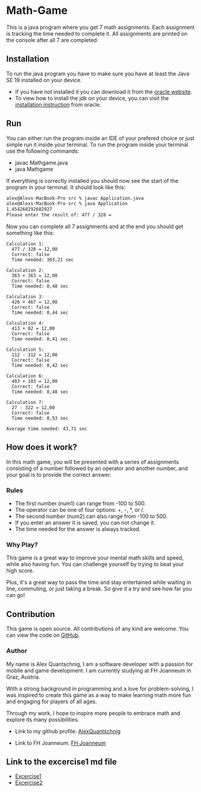 # Math-Game

This is a java program where you get 7 math assignments. Each assignment is tracking the time needed to complete it. All assignments are printed on the console after all 7 are completed.

## Installation

To run the java program you have to make sure you have at least the Java SE 19 installed on your device.

- If you have not installed it you can download it from the [oracle website](https://www.oracle.com/java/technologies/javase/jdk19-archive-downloads.html).
- To view how to install the jdk on your device, you can visit the [installation instruction](https://docs.oracle.com/en/java/javase/20/install/overview-jdk-installation.html#GUID-8677A77F-231A-40F7-98B9-1FD0B48C346A) from oracle.

## Run

You can either run the program inside an IDE of your prefered choice or just simple run it inside your terminal.
To run the program inside your terminal use the following commands:

- javac Mathgame.java
- java Mathgame

If everything is correctly installed you should now see the start of the program in your terminal.
It should look like this:

```cmd
alex@Alexs-MacBook-Pro src % javac Application.java
alex@Alexs-MacBook-Pro src % java Application
1.454268292682927
Please enter the result of: 477 / 328 = 
```

Now you can complete all 7 assignments and at the end you should get something like this:

```finished
Calculation 1: 
  477 / 328 = 12,00 
  Correct: false 
  Time needed: 303,21 sec

Calculation 2: 
  363 + 363 = 12,00 
  Correct: false 
  Time needed: 0,48 sec

Calculation 3: 
  426 + 467 = 12,00 
  Correct: false 
  Time needed: 0,44 sec

Calculation 4: 
  413 + 82 = 12,00 
  Correct: false 
  Time needed: 0,41 sec

Calculation 5: 
  112 - 312 = 12,00 
  Correct: false 
  Time needed: 0,42 sec

Calculation 6: 
  403 + 103 = 12,00 
  Correct: false 
  Time needed: 0,48 sec

Calculation 7: 
  27 - 322 = 12,00 
  Correct: false 
  Time needed: 0,53 sec

Average time needed: 43,71 sec
```

## How does it work?

In this math game, you will be presented with a series of assignments consisting of a number followed by an operator and another number, and your goal is to provide the correct answer.

### Rules

- The first number (num1) can range from -100 to 500.
- The operator can be one of four options: +, -, *, or /.
- The second number (num2) can also range from -100 to 500.
- If you enter an answer it is saved, you can not change it.
- The time needed for the answer is always tracked.

### Why Play?

This game is a great way to improve your mental math skills and speed, while also having fun. You can challenge yourself by trying to beat your high score.

Plus, it's a great way to pass the time and stay entertained while waiting in line, commuting, or just taking a break. So give it a try and see how far you can go!

## Contribution

This game is open source. All contributions of any kind are welcome. You can view the code on [GitHub](https://github.com/QuantschnigAlex).

### Author

My name is Alex Quantschnig, I am a software developer with a passion for mobile and game development. I am currently studying at FH Joanneum in Graz, Austria.

With a strong background in programming and a love for problem-solving, I was inspired to create this game as a way to make learning math more fun and engaging for players of all ages.

Through my work, I hope to inspire more people to embrace math and explore its many possibilities.

- Link to my github profile: [AlexQuantschnig](https://github.com/AlexQuantschnig)

- Link to FH Joanneum: [FH Joanneum](https://www.fh-joanneum.at/)

## Link to the excercise1 md file

- [Excercise1](exercise1.md)
- [Excercise2](exercise2.md)

